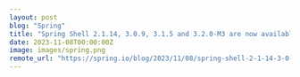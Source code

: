 ```yaml
---
layout: post
blog: "Spring"
title: "Spring Shell 2.1.14, 3.0.9, 3.1.5 and 3.2.0-M3 are now available"
date: 2023-11-08T00:00:00Z
image: images/spring.png
remote_url: "https://spring.io/blog/2023/11/08/spring-shell-2-1-14-3-0-9-3-1-5-and-3-2-0-m3-are-now-available"
---
```

